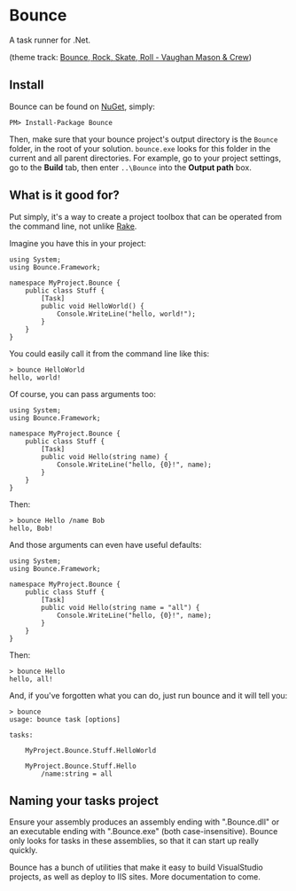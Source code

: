 # Bounce

A task runner for .Net.

(theme track: [Bounce, Rock, Skate, Roll - Vaughan Mason & Crew](http://www.youtube.com/watch?v=dGMD0O7GGP8&feature=related))

## Install

Bounce can be found on [NuGet](http://nuget.org/List/Packages/Bounce), simply:

    PM> Install-Package Bounce

Then, make sure that your bounce project's output directory is the `Bounce` folder, in the root of your solution. `bounce.exe` looks for this folder in the current and all parent directories. For example, go to your project settings, go to the **Build** tab, then enter `..\Bounce` into the **Output path** box.

## What is it good for?

Put simply, it's a way to create a project toolbox that can be operated from the command line, not unlike [Rake](http://rake.rubyforge.org/).

Imagine you have this in your project:

    using System;
    using Bounce.Framework;

    namespace MyProject.Bounce {
        public class Stuff {
            [Task]
            public void HelloWorld() {
                Console.WriteLine("hello, world!");
            }
        }
    }

You could easily call it from the command line like this:

    > bounce HelloWorld
    hello, world!

Of course, you can pass arguments too:

    using System;
    using Bounce.Framework;

    namespace MyProject.Bounce {
        public class Stuff {
            [Task]
            public void Hello(string name) {
                Console.WriteLine("hello, {0}!", name);
            }
        }
    }

Then:

    > bounce Hello /name Bob
    hello, Bob!

And those arguments can even have useful defaults:

    using System;
    using Bounce.Framework;

    namespace MyProject.Bounce {
        public class Stuff {
            [Task]
            public void Hello(string name = "all") {
                Console.WriteLine("hello, {0}!", name);
            }
        }
    }

Then:

    > bounce Hello
    hello, all!

And, if you've forgotten what you can do, just run bounce and it will tell you:

    > bounce
    usage: bounce task [options]

    tasks:

        MyProject.Bounce.Stuff.HelloWorld

        MyProject.Bounce.Stuff.Hello
            /name:string = all


## Naming your tasks project

Ensure your assembly produces an assembly ending with ".Bounce.dll" or an executable ending with ".Bounce.exe" (both case-insensitive). Bounce only looks for tasks in these assemblies, so that it can start up really quickly.

Bounce has a bunch of utilities that make it easy to build VisualStudio projects, as well as deploy to IIS sites. More documentation to come.
